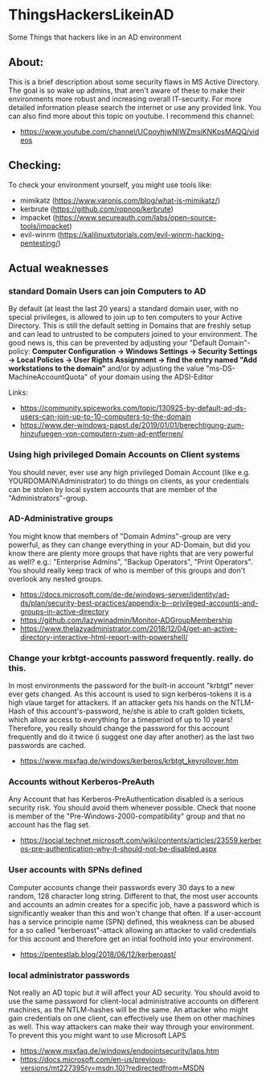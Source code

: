 # ThingsHackersLikeinAD
Some Things that hackers like in an AD environment

## About:
This is a brief description about some security flaws in MS Active Directory.
The goal is so wake up admins, that aren't aware of these to make their environments more robust and increasing overall IT-security.
For more detailed information please search the internet or use any provided link.
You can also find more about this topic on youtube.
I recommend this channel:
- https://www.youtube.com/channel/UCpoyhjwNIWZmsiKNKpsMAQQ/videos

## Checking:
To check your environment yourself, you might use tools like:
- mimikatz (https://www.varonis.com/blog/what-is-mimikatz/)
- kerbrute (https://github.com/ropnop/kerbrute)
- impacket (https://www.secureauth.com/labs/open-source-tools/impacket)
- evil-winrm (https://kalilinuxtutorials.com/evil-winrm-hacking-pentesting/)

## Actual weaknesses

### standard Domain Users can join Computers to AD
By default (at least the last 20 years) a standard domain user, with no special privileges, is allowed to join up to ten computers to your Active Directory.
This is still the default setting in Domains that are freshly setup and can lead to untrusted to be computers joined to your environment.
The good news is, this can be prevented by adjusting your "Default Domain"-policy:
__Computer Configuration -> Windows Settings -> Security Settings -> Local Policies -> User Rights Assignment  -> find the entry named "Add workstations to the domain"__
and/or by adjusting the value "ms-DS-MachineAccountQuota" of your domain using the ADSI-Editor

Links:
- https://community.spiceworks.com/topic/130925-by-default-ad-ds-users-can-join-up-to-10-computers-to-the-domain
- https://www.der-windows-papst.de/2019/01/01/berechtigung-zum-hinzufuegen-von-computern-zum-ad-entfernen/

### Using high privileged Domain Accounts on Client systems
You should never, ever use any high privileged Domain Account (like e.g. YOURDOMAIN\Administrator) to do things on clients, as your credentials can be stolen by local system accounts that are member of the "Administrators"-group.

### AD-Administrative groups
You might know that members of "Domain Admins"-group are very powerful, as they can change everything in your AD-Domain, but did you know there are plenty more groups that have rights that are very powerful as well? e.g.: "Enterprise Admins", "Backup Operators", "Print Operators".
You should really keep track of who is member of this groups and don't overlook any nested groups.
- https://docs.microsoft.com/de-de/windows-server/identity/ad-ds/plan/security-best-practices/appendix-b--privileged-accounts-and-groups-in-active-directory
- https://github.com/lazywinadmin/Monitor-ADGroupMembership
- https://www.thelazyadministrator.com/2018/12/04/get-an-active-directory-interactive-html-report-with-powershell/

### Change your krbtgt-accounts password frequently. really. do this.
In most environments the password for the built-in account "krbtgt" never ever gets changed. As this account is used to sign kerberos-tokens it is a high vlaue target for attackers. If an attacker gets his hands on the NTLM-Hash of this account's-password, he/she is able to craft golden tickets, which allow access to everything for a timeperiod of up to 10 years! Therefore, you really should change the password for this account frequently and do it twice (i suggest one day after another) as the last two passwords are cached.
- https://www.msxfaq.de/windows/kerberos/krbtgt_keyrollover.htm

### Accounts without Kerberos-PreAuth
Any Account that has Kerberos-PreAuthentication disabled is a serious security risk. You should avoid them whenever possible. Check that noone is member of the "Pre-Windows-2000-compatibility" group and that no account has the flag set.
- https://social.technet.microsoft.com/wiki/contents/articles/23559.kerberos-pre-authentication-why-it-should-not-be-disabled.aspx

### User accounts with SPNs defined
Computer accounts change their passwords every 30 days to a new random, 128 character long string.
Different to that, the most user accounts and accounts an admin creates for a specific job, have a password which is significantly weaker than this and won't change that often.
If a user-account has a service principle name (SPN) defined, this weakness can be abused for a so called "kerberoast"-attack allowing an attacker to valid credentials for this account and therefore get an intial foothold into your environment.
- https://pentestlab.blog/2018/06/12/kerberoast/

### local administrator passwords
Not really an AD topic but it will affect your AD security. You should avoid to use the same password for client-local administrative accounts on different machines, as the NTLM-hashes will be the same. An attacker who might gain credentials on one client, can effectively use them on other machines as well.
This way attackers can make their way through your environment.
To prevent this you might want to use Microsoft LAPS
- https://www.msxfaq.de/windows/endpointsecurity/laps.htm
- https://docs.microsoft.com/en-us/previous-versions/mt227395(v=msdn.10)?redirectedfrom=MSDN
